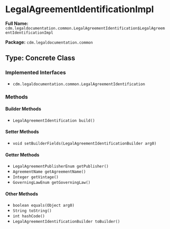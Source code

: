 # LegalAgreementIdentificationImpl

**Full Name:** `cdm.legaldocumentation.common.LegalAgreementIdentification$LegalAgreementIdentificationImpl`

**Package:** `cdm.legaldocumentation.common`

## Type: Concrete Class

### Implemented Interfaces

- `cdm.legaldocumentation.common.LegalAgreementIdentification`

### Methods

#### Builder Methods

- `LegalAgreementIdentification build()`

#### Setter Methods

- `void setBuilderFields(LegalAgreementIdentificationBuilder arg0)`

#### Getter Methods

- `LegalAgreementPublisherEnum getPublisher()`
- `AgreementName getAgreementName()`
- `Integer getVintage()`
- `GoverningLawEnum getGoverningLaw()`

#### Other Methods

- `boolean equals(Object arg0)`
- `String toString()`
- `int hashCode()`
- `LegalAgreementIdentificationBuilder toBuilder()`

